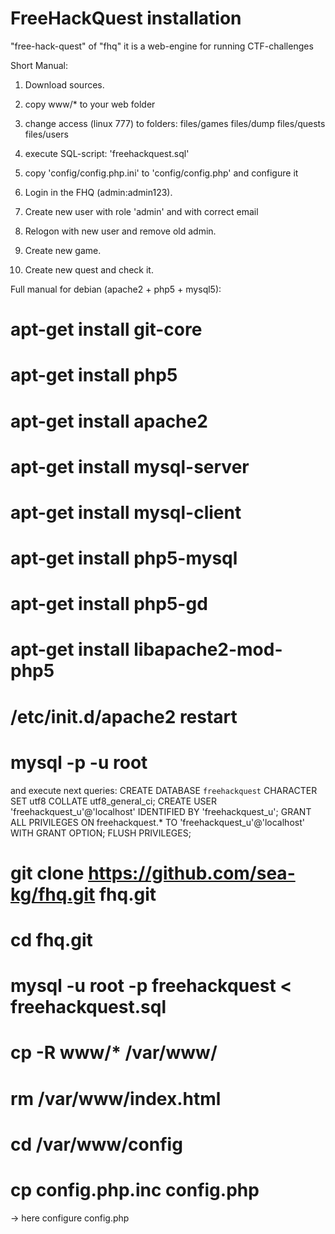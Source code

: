FreeHackQuest installation
===

"free-hack-quest" of "fhq" it is a web-engine for running CTF-challenges

Short Manual:

1. Download sources.

2. copy www/* to your web folder

3. change access (linux 777) to folders:
	files/games
	files/dump
	files/quests
	files/users

4. execute SQL-script: 'freehackquest.sql'

5. copy 'config/config.php.ini' to 'config/config.php' and configure it

6. Login in the FHQ (admin:admin123).

7. Create new user with role 'admin' and with correct email

8. Relogon with new user and remove old admin.

9. Create new game.

10. Create new quest and check it.


Full manual for debian (apache2 + php5 + mysql5):

# apt-get install git-core
# apt-get install php5
# apt-get install apache2
# apt-get install mysql-server
# apt-get install mysql-client
# apt-get install php5-mysql
# apt-get install php5-gd
# apt-get install libapache2-mod-php5
# /etc/init.d/apache2 restart
# mysql -p -u root

and execute next queries:
	CREATE DATABASE `freehackquest` CHARACTER SET utf8 COLLATE utf8_general_ci;
	CREATE USER 'freehackquest_u'@'localhost' IDENTIFIED BY 'freehackquest_u';
	GRANT ALL PRIVILEGES ON freehackquest.* TO 'freehackquest_u'@'localhost' WITH GRANT OPTION;
	FLUSH PRIVILEGES;

# git clone https://github.com/sea-kg/fhq.git fhq.git
# cd fhq.git
# mysql -u root -p freehackquest < freehackquest.sql


# cp -R www/* /var/www/
# rm /var/www/index.html
# cd /var/www/config
# cp config.php.inc config.php

-> here configure config.php


